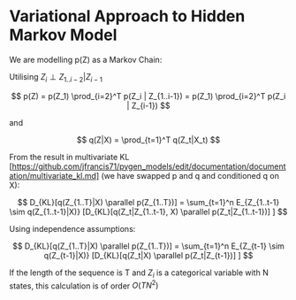 # Variational Approach to Hidden Markov Model

We are modelling p(Z) as a Markov Chain:

Utilising $Z_i \perp Z_{1..i-2}   | Z_{i-1}$

$$
p(Z) = p(Z_1) \prod_{i=2}^T p(Z_i | Z_{1..i-1}) = p(Z_1) \prod_{i=2}^T p(Z_i | Z_{i-1})
$$

and

$$
q(Z|X) = \prod_{t=1}^T q(Z_t|X_t)
$$

From the result in multivariate KL [https://github.com/jfrancis71/pygen_models/edit/documentation/documentation/multivariate_kl.md] (we have swapped p and q and conditioned q on X):

$$
D_{KL}[q(Z_{1..T}|X) \parallel p(Z_{1..T})] = \sum_{t=1}^n E_{Z_{1..t-1} \sim q(Z_{1..t-1}|X)} [D_{KL}[q(Z_t|Z_{1..t-1}, X) \parallel p(Z_t|Z_{1..t-1})] ]
$$

Using independence assumptions:

$$
D_{KL}[q(Z_{1..T}|X) \parallel p(Z_{1..T})] = \sum_{t=1}^n E_{Z_{t-1} \sim q(Z_{t-1}|X)} [D_{KL}[q(Z_t|X) \parallel p(Z_t|Z_{t-1})] ]
$$

If the length of the sequence is T and $Z_i$ is a categorical variable with N states, this calculation is of order $O(T N^2)$
